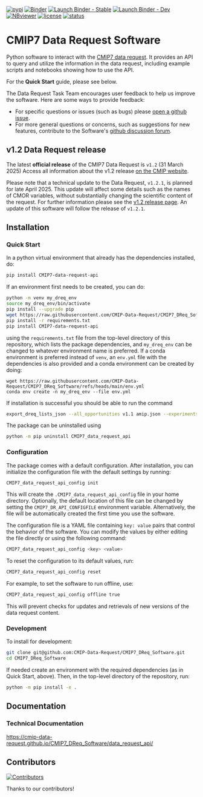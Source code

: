 [![pypi](https://img.shields.io/pypi/v/CMIP7-data-request-api.svg)](https://pypi.python.org/pypi/CMIP7-data-request-api)
[![Binder](https://mybinder.org/badge_logo.svg)](https://mybinder.org/v2/gh/CMIP-Data-Request/CMIP7_DReq_Software/main?filepath=notebooks)
[![Launch Binder - Stable](https://mybinder.org/badge_logo.svg)](https://mybinder.org/v2/gh/mpmoine/CMIP7_DReq_Software/branch/binder_adaptations?filepath=notebooks)
[![Launch Binder - Dev](https://mybinder.org/badge_logo.svg)](https://mybinder.org/v2/gh/mpmoine/CMIP7_DReq_Software/branch/binder_adaptations?filepath=notebooks&env_file=dev-environment.yml)
[![NBviewer](https://raw.githubusercontent.com/jupyter/design/master/logos/Badges/nbviewer_badge.svg)](https://nbviewer.jupyter.org/github/CMIP-Data-Request/CMIP7_DReq_Software/tree/main/notebooks/)
[![license](https://img.shields.io/github/license/CMIP-Data-Request/CMIP7_DReq_Software.svg)](https://github.com/CMIP-Data-Request/CMIP7_DReq_Software/blob/main/LICENSE)
[![status](https://www.repostatus.org/badges/latest/active.svg)](https://www.repostatus.org/#active)

# CMIP7 Data Request Software

Python software to interact with the [CMIP7 data request](https://wcrp-cmip.org/cmip7/cmip7-data-request/).
It provides an API to query and utilize the information in the data request, including example scripts and notebooks showing how to use the API.

For the **Quick Start** guide, please see below.

The Data Request Task Team encourages user feedback to help us improve the software.
Here are some ways to provide feedback:
- For specific questions or issues (such as bugs) please [open a github issue](https://github.com/CMIP-Data-Request/CMIP7_DReq_Software/issues).
- For more general questions or concerns, such as suggestions for new features, contribute to the Software's [github discussion forum](https://github.com/CMIP-Data-Request/CMIP7_DReq_Software/discussions).


## v1.2 Data Request release

The latest **official release** of the CMIP7 Data Request is `v1.2` (31 March 2025)
Access all information about the v1.2 release [on the CMIP website](https://wcrp-cmip.org/cmip7-data-request-v1-2/).

Please note that a technical update to the Data Request, `v1.2.1`, is planned for late April 2025.
This update will affect some details such as the names of CMOR variables, without substantially changing the scientific content of the request.
For further information please see the [v1.2 release page](https://wcrp-cmip.org/cmip7-data-request-v1-2/).
An update of this software will follow the release of `v1.2.1`.


## Installation

### Quick Start

In a python virtual environment that already has the dependencies installed, do:

```bash
pip install CMIP7-data-request-api
```

If an environment first needs to be created, you can do:

```bash
python -m venv my_dreq_env
source my_dreq_env/bin/activate
pip install --upgrade pip
wget https://raw.githubusercontent.com/CMIP-Data-Request/CMIP7_DReq_Software/refs/heads/main/requirements.txt
pip install -r requirements.txt 
pip install CMIP7-data-request-api
```

using the `requirements.txt` file from the top-level directory of this repository, which lists the package dependencies, and `my_dreq_env` can be changed to whatever environment name is preferred.
If a conda environment is preferred instead of `venv`, an `env.yml` file with the dependencies is also provided and a conda environment can be created by doing:
```
wget https://raw.githubusercontent.com/CMIP-Data-Request/CMIP7_DReq_Software/refs/heads/main/env.yml
conda env create -n my_dreq_env --file env.yml
```

If installation is successful you should be able to run the command
```bash
export_dreq_lists_json --all_opportunities v1.1 amip.json --experiments amip
```

The package can be uninstalled using
```bash
python -m pip uninstall CMIP7_data_request_api
```

### Configuration

The package comes with a default configuration.
After installation, you can initialize the configuration file with the default settings by running:
```bash
CMIP7_data_request_api_config init
```

This will create the `.CMIP7_data_request_api_config` file in your home directory. 
Optionally, the default location of this file can be changed by setting the `CMIP7_DR_API_CONFIGFILE` environment variable.
Alternatively, the file will be automatically created the first time you use the software.

The configuration file is a YAML file containing `key: value` pairs that
control the behavior of the software.
You can modify the values by either editing the file directly or using the following command:
```bash
CMIP7_data_request_api_config <key> <value>
```

To reset the configuration to its default values, run:
```bash
CMIP7_data_request_api_config reset
```

For example, to set the software to run offline, use:
```bash
CMIP7_data_request_api_config offline true
```
This will prevent checks for updates and retrievals of new versions of the data request content.


### Development

To install for development:
```bash
git clone git@github.com:CMIP-Data-Request/CMIP7_DReq_Software.git
cd CMIP7_DReq_Software
```
If needed create an environment with the required dependencies (as in Quick Start, above).
Then, in the top-level directory of the repository, run: 
```bash
python -m pip install -e .
```


## Documentation

### Technical Documentation 
https://cmip-data-request.github.io/CMIP7_DReq_Software/data_request_api/


## Contributors

[![Contributors](https://contrib.rocks/image?repo=CMIP-Data-Request/CMIP7_DReq_Software)](https://github.com/CMIP-Data-Request/CMIP7_DReq_Software/graphs/contributors/)

Thanks to our contributors!
